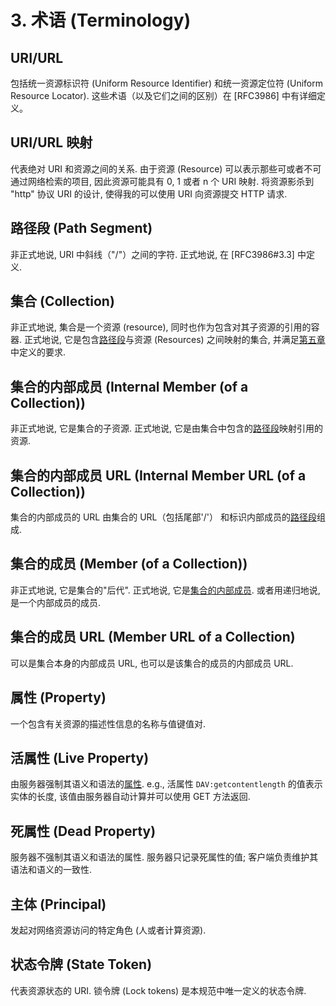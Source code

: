 # 3. 术语 (Terminology)

## URI/URL

包括统一资源标识符 (Uniform Resource Identifier) 和统一资源定位符
(Uniform Resource Locator). 这些术语（以及它们之间的区别）在 [RFC3986] 中有详细定义。

## URI/URL 映射

代表绝对 URI 和资源之间的关系.
由于资源 (Resource) 可以表示那些可或者不可通过网络检索的项目, 因此资源可能具有
0, 1 或者 n 个 URI 映射. 将资源影杀到 "http" 协议 URI 的设计, 使得我的可以使用 URI
向资源提交 HTTP 请求.

## 路径段 (Path Segment)

非正式地说, URI 中斜线（"/"）之间的字符. 正式地说, 在 [RFC3986#3.3] 中定义.

## 集合 (Collection)

非正式地说, 集合是一个资源 (resource), 同时也作为包含对其子资源的引用的容器.
正式地说, 它是包含[路径段](#路径段-path-segment)与资源 (Resources) 之间映射的集合,
并满足[第五章](./5_collection_of_web_resources.md)中定义的要求.

## 集合的内部成员 (Internal Member (of a Collection))

非正式地说, 它是集合的子资源.
正式地说, 它是由集合中包含的[路径段](#路径段-path-segment)映射引用的资源.

## 集合的内部成员 URL (Internal Member URL (of a Collection))

集合的内部成员的 URL 由集合的 URL（包括尾部'/'）
和标识内部成员的[路径段](#路径段-path-segment)组成.

## 集合的成员 (Member (of a Collection))

非正式地说, 它是集合的"后代". 正式地说,
它是[集合的内部成员](#集合的内部成员-internal-member-of-a-collection).
或者用递归地说, 是一个内部成员的成员.

## 集合的成员 URL (Member URL of a Collection)

可以是集合本身的内部成员 URL, 也可以是该集合的成员的内部成员 URL.

## 属性 (Property)

一个包含有关资源的描述性信息的名称与值键值对.

## 活属性 (Live Property)

由服务器强制其语义和语法的[属性](#属性-property). e.g., 活属性 `DAV:getcontentlength`
的值表示实体的长度, 该值由服务器自动计算并可以使用 GET 方法返回.

## 死属性 (Dead Property)

服务器不强制其语义和语法的属性. 服务器只记录死属性的值; 客户端负责维护其语法和语义的一致性.

## 主体 (Principal)

发起对网络资源访问的特定角色 (人或者计算资源).

## 状态令牌 (State Token)

代表资源状态的 URI. 锁令牌 (Lock tokens) 是本规范中唯一定义的状态令牌.
